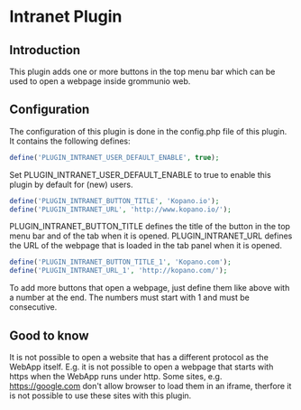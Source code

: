# Intranet Plugin

## Introduction
This plugin adds one or more buttons in the top menu bar which can be used to open a webpage inside grommunio web.


## Configuration
The configuration of this plugin is done in the config.php file of this plugin. It contains the following defines:


```php
define('PLUGIN_INTRANET_USER_DEFAULT_ENABLE', true);
```
Set PLUGIN_INTRANET_USER_DEFAULT_ENABLE to true to enable this plugin by default for (new) users.

```php
define('PLUGIN_INTRANET_BUTTON_TITLE', 'Kopano.io');
define('PLUGIN_INTRANET_URL', 'http://www.kopano.io/');
```
PLUGIN_INTRANET_BUTTON_TITLE defines the title of the button in the top menu bar and of the tab when it is opened.
PLUGIN_INTRANET_URL defines the URL of the webpage that is loaded in the tab panel when it is opened.

```php
define('PLUGIN_INTRANET_BUTTON_TITLE_1', 'Kopano.com');
define('PLUGIN_INTRANET_URL_1', 'http://kopano.com/');

```
To add more buttons that open a webpage, just define them like above with a number at the end. The numbers must start with 1 and must be consecutive.


## Good to know
It is not possible to open a website that has a different protocol as the WebApp itself. E.g. it is not possible to open a webpage that starts with https when the WebApp runs under http.
Some sites, e.g. https://google.com don't allow browser to load them in an iframe, therfore it is not possible to use these sites with this plugin.
